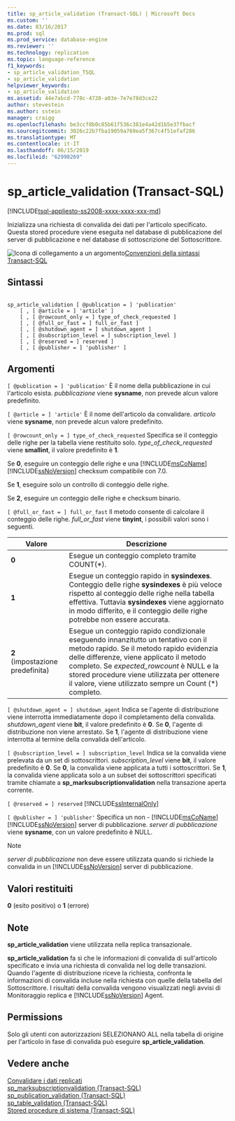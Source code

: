 ```yaml
---
title: sp_article_validation (Transact-SQL) | Microsoft Docs
ms.custom: ''
ms.date: 03/16/2017
ms.prod: sql
ms.prod_service: database-engine
ms.reviewer: ''
ms.technology: replication
ms.topic: language-reference
f1_keywords:
- sp_article_validation_TSQL
- sp_article_validation
helpviewer_keywords:
- sp_article_validation
ms.assetid: 44e7abcd-778c-4728-a03e-7e7e78d3ce22
author: stevestein
ms.author: sstein
manager: craigg
ms.openlocfilehash: be3ccf8b0c85b61f536c381e4a42d1b5e37fbacf
ms.sourcegitcommit: 3026c22b7fba19059a769ea5f367c4f51efaf286
ms.translationtype: MT
ms.contentlocale: it-IT
ms.lasthandoff: 06/15/2019
ms.locfileid: "62998269"
---
```

# <a name="sparticlevalidation-transact-sql"></a>sp_article_validation (Transact-SQL)
[!INCLUDE[tsql-appliesto-ss2008-xxxx-xxxx-xxx-md](../../includes/tsql-appliesto-ss2008-xxxx-xxxx-xxx-md.md)]

  Inizializza una richiesta di convalida dei dati per l'articolo specificato. Questa stored procedure viene eseguita nel database di pubblicazione del server di pubblicazione e nel database di sottoscrizione del Sottoscrittore.  
  
 ![Icona di collegamento a un argomento](../../database-engine/configure-windows/media/topic-link.gif "Icona di collegamento a un argomento")[Convenzioni della sintassi Transact-SQL](../../t-sql/language-elements/transact-sql-syntax-conventions-transact-sql.md)  
  
## <a name="syntax"></a>Sintassi  
  
```  
  
sp_article_validation [ @publication = ] 'publication'  
    [ , [ @article = ] 'article' ]  
    [ , [ @rowcount_only = ] type_of_check_requested ]  
    [ , [ @full_or_fast = ] full_or_fast ]  
    [ , [ @shutdown_agent = ] shutdown_agent ]  
    [ , [ @subscription_level = ] subscription_level ]  
    [ , [ @reserved = ] reserved ]  
    [ , [ @publisher = ] 'publisher' ]  
```  
  
## <a name="arguments"></a>Argomenti  
`[ @publication = ] 'publication'` È il nome della pubblicazione in cui l'articolo esista. *pubblicazione* viene **sysname**, non prevede alcun valore predefinito.  
  
`[ @article = ] 'article'` È il nome dell'articolo da convalidare. *articolo* viene **sysname**, non prevede alcun valore predefinito.  
  
`[ @rowcount_only = ] type_of_check_requested` Specifica se il conteggio delle righe per la tabella viene restituito solo. *type_of_check_requested* viene **smallint**, il valore predefinito è **1**.  
  
 Se **0**, eseguire un conteggio delle righe e una [!INCLUDE[msCoName](../../includes/msconame-md.md)] [!INCLUDE[ssNoVersion](../../includes/ssnoversion-md.md)] checksum compatibile con 7.0.  
  
 Se **1**, eseguire solo un controllo di conteggio delle righe.  
  
 Se **2**, eseguire un conteggio delle righe e checksum binario.  
  
`[ @full_or_fast = ] full_or_fast` Il metodo consente di calcolare il conteggio delle righe. *full_or_fast* viene **tinyint**, i possibili valori sono i seguenti.  
  
|**Valore**|**Descrizione**|  
|---------------|---------------------|  
|**0**|Esegue un conteggio completo tramite COUNT(*).|  
|**1**|Esegue un conteggio rapido in **sysindexes**. Conteggio delle righe **sysindexes** è più veloce rispetto al conteggio delle righe nella tabella effettiva. Tuttavia **sysindexes** viene aggiornato in modo differito, e il conteggio delle righe potrebbe non essere accurata.|  
|**2** (impostazione predefinita)|Esegue un conteggio rapido condizionale eseguendo innanzitutto un tentativo con il metodo rapido. Se il metodo rapido evidenzia delle differenze, viene applicato il metodo completo. Se *expected_rowcount* è NULL e la stored procedure viene utilizzata per ottenere il valore, viene utilizzato sempre un Count (\*) completo.|  
  
`[ @shutdown_agent = ] shutdown_agent` Indica se l'agente di distribuzione viene interrotta immediatamente dopo il completamento della convalida. *shutdown_agent* viene **bit**, il valore predefinito è **0**. Se **0**, l'agente di distribuzione non viene arrestato. Se **1**, l'agente di distribuzione viene interrotta al termine della convalida dell'articolo.  
  
`[ @subscription_level = ] subscription_level` Indica se la convalida viene prelevata da un set di sottoscrittori. *subscription_level* viene **bit**, il valore predefinito è **0**. Se **0**, la convalida viene applicata a tutti i sottoscrittori. Se **1**, la convalida viene applicata solo a un subset dei sottoscrittori specificati tramite chiamate a **sp_marksubscriptionvalidation** nella transazione aperta corrente.  
  
`[ @reserved = ] reserved` [!INCLUDE[ssInternalOnly](../../includes/ssinternalonly-md.md)]  
  
`[ @publisher = ] 'publisher'` Specifica un non - [!INCLUDE[msCoName](../../includes/msconame-md.md)] [!INCLUDE[ssNoVersion](../../includes/ssnoversion-md.md)] server di pubblicazione. *server di pubblicazione* viene **sysname**, con un valore predefinito è NULL.  
  
> [!NOTE]  
>  *server di pubblicazione* non deve essere utilizzata quando si richiede la convalida in un [!INCLUDE[ssNoVersion](../../includes/ssnoversion-md.md)] server di pubblicazione.  
  
## <a name="return-code-values"></a>Valori restituiti  
 **0** (esito positivo) o **1** (errore)  
  
## <a name="remarks"></a>Note  
 **sp_article_validation** viene utilizzata nella replica transazionale.  
  
 **sp_article_validation** fa sì che le informazioni di convalida di sull'articolo specificato e invia una richiesta di convalida nel log delle transazioni. Quando l'agente di distribuzione riceve la richiesta, confronta le informazioni di convalida incluse nella richiesta con quelle della tabella del Sottoscrittore. I risultati della convalida vengono visualizzati negli avvisi di Monitoraggio replica e [!INCLUDE[ssNoVersion](../../includes/ssnoversion-md.md)] Agent.  
  
## <a name="permissions"></a>Permissions  
 Solo gli utenti con autorizzazioni SELEZIONANO ALL nella tabella di origine per l'articolo in fase di convalida può eseguire **sp_article_validation**.  
  
## <a name="see-also"></a>Vedere anche  
 [Convalidare i dati replicati](../../relational-databases/replication/validate-data-at-the-subscriber.md)   
 [sp_marksubscriptionvalidation &#40;Transact-SQL&#41;](../../relational-databases/system-stored-procedures/sp-marksubscriptionvalidation-transact-sql.md)   
 [sp_publication_validation &#40;Transact-SQL&#41;](../../relational-databases/system-stored-procedures/sp-publication-validation-transact-sql.md)   
 [sp_table_validation &#40;Transact-SQL&#41;](../../relational-databases/system-stored-procedures/sp-table-validation-transact-sql.md)   
 [Stored procedure di sistema &#40;Transact-SQL&#41;](../../relational-databases/system-stored-procedures/system-stored-procedures-transact-sql.md)  
  
  
